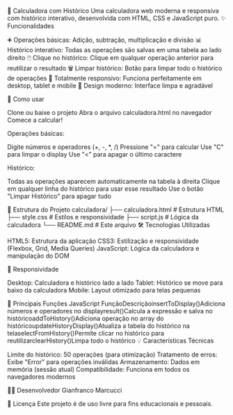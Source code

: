 🧮 Calculadora com Histórico
Uma calculadora web moderna e responsiva com histórico interativo, desenvolvida com HTML, CSS e JavaScript puro.
✨ Funcionalidades

➕ Operações básicas: Adição, subtração, multiplicação e divisão
📊 Histórico interativo: Todas as operações são salvas em uma tabela ao lado direito
🖱️ Clique no histórico: Clique em qualquer operação anterior para reutilizar o resultado
🗑️ Limpar histórico: Botão para limpar todo o histórico de operações
📱 Totalmente responsivo: Funciona perfeitamente em desktop, tablet e mobile
🎨 Design moderno: Interface limpa e agradável

🚀 Como usar

Clone ou baixe o projeto
Abra o arquivo calculadora.html no navegador
Comece a calcular!

Operações básicas:

Digite números e operadores (+, -, *, /)
Pressione "=" para calcular
Use "C" para limpar o display
Use "<" para apagar o último caractere

Histórico:

Todas as operações aparecem automaticamente na tabela à direita
Clique em qualquer linha do histórico para usar esse resultado
Use o botão "Limpar Histórico" para apagar tudo

📁 Estrutura do Projeto
calculadora/
├── calculadora.html    # Estrutura HTML
├── style.css          # Estilos e responsividade
├── script.js          # Lógica da calculadora
└── README.md          # Este arquivo
🛠️ Tecnologias Utilizadas

HTML5: Estrutura da aplicação
CSS3: Estilização e responsividade (Flexbox, Grid, Media Queries)
JavaScript: Lógica da calculadora e manipulação do DOM

📱 Responsividade

Desktop: Calculadora e histórico lado a lado
Tablet: Histórico se move para baixo da calculadora
Mobile: Layout otimizado para telas pequenas

🎯 Principais Funções JavaScript
FunçãoDescriçãoinsertToDisplay()Adiciona números e operadores no displayresult()Calcula a expressão e salva no históricoaddToHistory()Adiciona operação no array do históricoupdateHistoryDisplay()Atualiza a tabela do histórico na telaselectFromHistory()Permite clicar no histórico para reutilizarclearHistory()Limpa todo o histórico
💡 Características Técnicas

Limite do histórico: 50 operações (para otimização)
Tratamento de erros: Exibe "Error" para operações inválidas
Armazenamento: Dados em memória (sessão atual)
Compatibilidade: Funciona em todos os navegadores modernos

👨‍💻 Desenvolvedor
Gianfranco Marcucci

📄 Licença
Este projeto é de uso livre para fins educacionais e pessoais.
